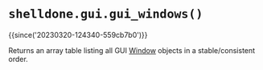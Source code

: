 # `shelldone.gui.gui_windows()`

{{since('20230320-124340-559cb7b0')}}

Returns an array table listing all GUI [Window](../window/index.md) objects in
a stable/consistent order.

